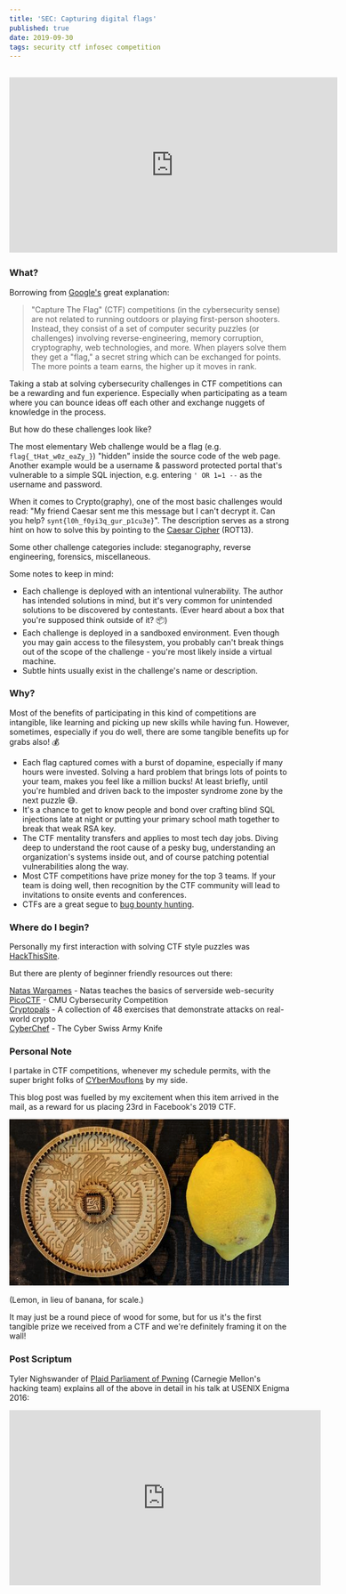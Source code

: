 ```yaml
---
title: 'SEC: Capturing digital flags'
published: true
date: 2019-09-30
tags: security ctf infosec competition
---
```


<iframe width="590" height="315" src="https://www.youtube.com/embed/2xZZJjRWlas" frameborder="0" allow="accelerometer; autoplay; encrypted-media; gyroscope; picture-in-picture" style="margin-top: 16px" allowfullscreen></iframe>

### What?

Borrowing from [Google's](https://buildyourfuture.withgoogle.com/events/ctf/#!?detail-content-tabby_activeEl=about) great explanation:

> "Capture The Flag" (CTF) competitions (in the cybersecurity sense) are not related to running outdoors or playing first-person shooters. Instead, they consist of a set of computer security puzzles (or challenges) involving reverse-engineering, memory corruption, cryptography, web technologies, and more. When players solve them they get a "flag," a secret string which can be exchanged for points. The more points a team earns, the higher up it moves in rank.

Taking a stab at solving cybersecurity challenges in CTF competitions can be a rewarding and fun experience. Especially when participating as a team where you can bounce ideas off each other and exchange nuggets of knowledge in the process.

But how do these challenges look like?

The most elementary Web challenge would be a flag (e.g. `flag{_tHat_w0z_eaZy_}`) "hidden" inside the source code of the web page. Another example would be a username & password protected portal that's vulnerable to a simple SQL injection, e.g. entering `' OR 1=1 --` as the username and password.

When it comes to Crypto(graphy), one of the most basic challenges would read: "My friend Caesar sent me this message but I can't decrypt it. Can you help? `synt{l0h_f0yi3q_gur_p1cu3e}`". The description serves as a strong hint on how to solve this by pointing to the [Caesar Cipher](https://en.wikipedia.org/wiki/Caesar_cipher) (ROT13).

Some other challenge categories include: steganography, reverse engineering, forensics, miscellaneous.

Some notes to keep in mind:

- Each challenge is deployed with an intentional vulnerability. The author has intended solutions in mind, but it's very common for unintended solutions to be discovered by contestants. (Ever heard about a box that you're supposed think outside of it? 📦)
- Each challenge is deployed in a sandboxed environment. Even though you may gain access to the filesystem, you probably can't break things out of the scope of the challenge - you're most likely inside a virtual machine.
- Subtle hints usually exist in the challenge's name or description.

### Why?

Most of the benefits of participating in this kind of competitions are intangible, like learning and picking up new skills while having fun. However, sometimes, especially if you do well, there are some tangible benefits up for grabs also! 💰

- Each flag captured comes with a burst of dopamine, especially if many hours were invested. Solving a hard problem that brings lots of points to your team, makes you feel like a million bucks! At least briefly, until you're humbled and driven back to the imposter syndrome zone by the next puzzle 😅.
- It's a chance to get to know people and bond over crafting blind SQL injections late at night or putting your primary school math together to break that weak RSA key.
- The CTF mentality transfers and applies to most tech day jobs. Diving deep to understand the root cause of a pesky bug, understanding an organization's systems inside out, and of course patching potential vulnerabilities along the way.
- Most CTF competitions have prize money for the top 3 teams. If your team is doing well, then recognition by the CTF community will lead to invitations to onsite events and conferences.
- CTFs are a great segue to [bug bounty hunting](https://hackerone.com).

### Where do I begin?

Personally my first interaction with solving CTF style puzzles was [HackThisSite](https://hackthissite.org).

But there are plenty of beginner friendly resources out there:

[Natas Wargames](https://overthewire.org/wargames/natas/) - Natas teaches the basics of serverside web-security  
[PicoCTF](https://picoctf.com) - CMU Cybersecurity Competition  
[Cryptopals](https://cryptopals.com) - A collection of 48 exercises that demonstrate attacks on real-world crypto  
[CyberChef](https://gchq.github.io/CyberChef) - The Cyber Swiss Army Knife

### Personal Note

I partake in CTF competitions, whenever my schedule permits, with the super bright folks of [CYberMouflons](https://cybermouflons.com) by my side. 

This blog post was fuelled by my excitement when this item arrived in the mail, as a reward for us placing 23rd in Facebook's 2019 CTF.

![Facebook CTF 2019 coin](./coinfbctf2019.png)

(Lemon, in lieu of banana, for scale.)

It may just be a round piece of wood for some, but for us it's the first tangible prize we received from a CTF and we're definitely framing it on the wall!

### Post Scriptum

Tyler Nighswander of [Plaid Parliament of Pwning](https://pwning.ne) (Carnegie Mellon's hacking team) explains all of the above in detail in his talk at USENIX Enigma 2016:

<iframe width="560" height="315" src="https://www.youtube.com/embed/-r-B1uOj0W4" frameborder="0" allow="accelerometer; autoplay; encrypted-media; gyroscope; picture-in-picture" allowfullscreen></iframe>
